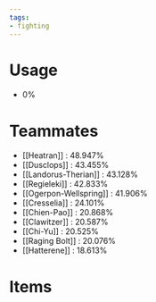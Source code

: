 ```yaml
---
tags:
- fighting
---
```

# Usage
- 0%
# Teammates
- [[Heatran]] : 48.947%
- [[Dusclops]] : 43.455%
- [[Landorus-Therian]] : 43.128%
- [[Regieleki]] : 42.833%
- [[Ogerpon-Wellspring]] : 41.906%
- [[Cresselia]] : 24.101%
- [[Chien-Pao]] : 20.868%
- [[Clawitzer]] : 20.587%
- [[Chi-Yu]] : 20.525%
- [[Raging Bolt]] : 20.076%
- [[Hatterene]] : 18.613%
# Items